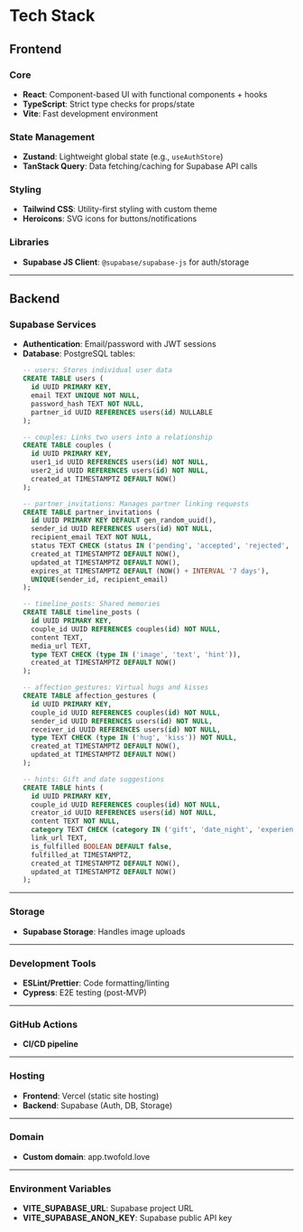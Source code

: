 # Tech Stack

## Frontend
### Core
- **React**: Component-based UI with functional components + hooks  
- **TypeScript**: Strict type checks for props/state  
- **Vite**: Fast development environment  

### State Management
- **Zustand**: Lightweight global state (e.g., `useAuthStore`)  
- **TanStack Query**: Data fetching/caching for Supabase API calls  

### Styling
- **Tailwind CSS**: Utility-first styling with custom theme  
- **Heroicons**: SVG icons for buttons/notifications  

### Libraries
- **Supabase JS Client**: `@supabase/supabase-js` for auth/storage  

---

## Backend
### Supabase Services
- **Authentication**: Email/password with JWT sessions  
- **Database**: PostgreSQL tables:  
  ```sql
  -- users: Stores individual user data
  CREATE TABLE users (
    id UUID PRIMARY KEY,
    email TEXT UNIQUE NOT NULL,
    password_hash TEXT NOT NULL,
    partner_id UUID REFERENCES users(id) NULLABLE
  );

  -- couples: Links two users into a relationship
  CREATE TABLE couples (
    id UUID PRIMARY KEY,
    user1_id UUID REFERENCES users(id) NOT NULL,
    user2_id UUID REFERENCES users(id) NOT NULL,
    created_at TIMESTAMPTZ DEFAULT NOW()
  );

  -- partner_invitations: Manages partner linking requests
  CREATE TABLE partner_invitations (
    id UUID PRIMARY KEY DEFAULT gen_random_uuid(),
    sender_id UUID REFERENCES users(id) NOT NULL,
    recipient_email TEXT NOT NULL,
    status TEXT CHECK (status IN ('pending', 'accepted', 'rejected', 'expired')) NOT NULL DEFAULT 'pending',
    created_at TIMESTAMPTZ DEFAULT NOW(),
    updated_at TIMESTAMPTZ DEFAULT NOW(),
    expires_at TIMESTAMPTZ DEFAULT (NOW() + INTERVAL '7 days'),
    UNIQUE(sender_id, recipient_email)
  );

  -- timeline_posts: Shared memories
  CREATE TABLE timeline_posts (
    id UUID PRIMARY KEY,
    couple_id UUID REFERENCES couples(id) NOT NULL,
    content TEXT,
    media_url TEXT,
    type TEXT CHECK (type IN ('image', 'text', 'hint')),
    created_at TIMESTAMPTZ DEFAULT NOW()
  );

  -- affection_gestures: Virtual hugs and kisses
  CREATE TABLE affection_gestures (
    id UUID PRIMARY KEY,
    couple_id UUID REFERENCES couples(id) NOT NULL,
    sender_id UUID REFERENCES users(id) NOT NULL,
    receiver_id UUID REFERENCES users(id) NOT NULL,
    type TEXT CHECK (type IN ('hug', 'kiss')) NOT NULL,
    created_at TIMESTAMPTZ DEFAULT NOW(),
    updated_at TIMESTAMPTZ DEFAULT NOW()
  );

  -- hints: Gift and date suggestions
  CREATE TABLE hints (
    id UUID PRIMARY KEY,
    couple_id UUID REFERENCES couples(id) NOT NULL,
    creator_id UUID REFERENCES users(id) NOT NULL,
    content TEXT NOT NULL,
    category TEXT CHECK (category IN ('gift', 'date_night', 'experience', 'other')) NOT NULL,
    link_url TEXT,
    is_fulfilled BOOLEAN DEFAULT false,
    fulfilled_at TIMESTAMPTZ,
    created_at TIMESTAMPTZ DEFAULT NOW(),
    updated_at TIMESTAMPTZ DEFAULT NOW()
  );
  ```

---

### Storage
- **Supabase Storage**: Handles image uploads

---

### Development Tools
- **ESLint/Prettier**: Code formatting/linting
- **Cypress**: E2E testing (post-MVP)

---

### GitHub Actions
- **CI/CD pipeline**

---

### Hosting
- **Frontend**: Vercel (static site hosting)
- **Backend**: Supabase (Auth, DB, Storage)

---

### Domain
- **Custom domain**: app.twofold.love

---

### Environment Variables
- **VITE_SUPABASE_URL**: Supabase project URL
- **VITE_SUPABASE_ANON_KEY**: Supabase public API key
